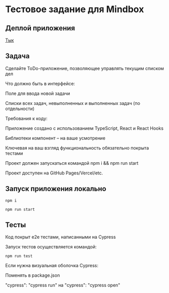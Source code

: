 # Тестовое задание для Mindbox

## Деплой приложения
[Тык](https://todo-mindbox-eta.vercel.app/)

## Задача
Сделайте ToDo-приложение, позволяющее управлять текущим списком дел

Что должно быть в интерфейсе:

Поле для ввода новой задачи

Списки всех задач, невыполненных и выполненных задач (по отдельности)

Требования к коду:

Приложение создано с использованием TypeScript, React и React Hooks

Библиотеки компонент – на ваше усмотрение

Ключевая на ваш взгляд функциональность обязательно покрыта тестами

Проект должен запускаться командой npm i && npm run start

Проект доступен на GitHub Pages/Vercel/etc.


## Запуск приложения локально

```
npm i

npm run start
```

## Тесты

Код покрыт e2e тестами, написанными на Cypress

Запуск тестов осуществляется командой:

```
npm run test
```

Если нужна визуальная оболочка Cypress:

Поменять в package.json

"cypress": "cypress run" на "cypress": "cypress open"

